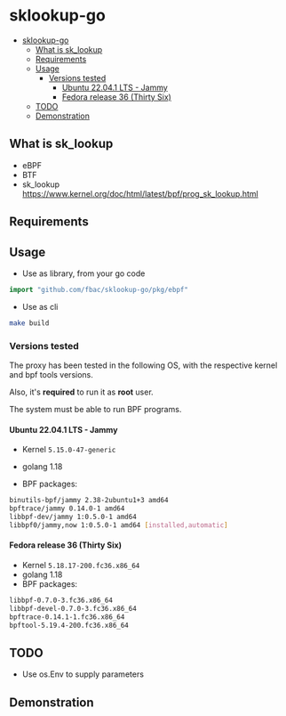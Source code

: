 # sklookup-go

- [sklookup-go](#sklookup-go)
  - [What is sk_lookup](#what-is-sk_lookup)
  - [Requirements](#requirements)
  - [Usage](#usage)
    - [Versions tested](#versions-tested)
      - [Ubuntu 22.04.1 LTS - Jammy](#ubuntu-22041-lts---jammy)
      - [Fedora release 36 (Thirty Six)](#fedora-release-36-thirty-six)
  - [TODO](#todo)
  - [Demonstration](#demonstration)

## What is sk_lookup

- eBPF
- BTF
- sk_lookup <https://www.kernel.org/doc/html/latest/bpf/prog_sk_lookup.html>

## Requirements

## Usage

- Use as library, from your go code

```go
import "github.com/fbac/sklookup-go/pkg/ebpf"
```

- Use as cli

```bash
make build
```

### Versions tested

The proxy has been tested in the following OS, with the respective kernel and bpf tools versions.

Also, it's **required** to run it as **root** user.

The system must be able to run BPF programs.

#### Ubuntu 22.04.1 LTS - Jammy

- Kernel `5.15.0-47-generic`

- golang 1.18

- BPF packages:

```bash
binutils-bpf/jammy 2.38-2ubuntu1+3 amd64
bpftrace/jammy 0.14.0-1 amd64
libbpf-dev/jammy 1:0.5.0-1 amd64
libbpf0/jammy,now 1:0.5.0-1 amd64 [installed,automatic]
```

#### Fedora release 36 (Thirty Six)

- Kernel `5.18.17-200.fc36.x86_64`
- golang 1.18
- BPF packages:

```bash
libbpf-0.7.0-3.fc36.x86_64
libbpf-devel-0.7.0-3.fc36.x86_64
bpftrace-0.14.1-1.fc36.x86_64
bpftool-5.19.4-200.fc36.x86_64
```

## TODO

- Use os.Env to supply parameters

## Demonstration
